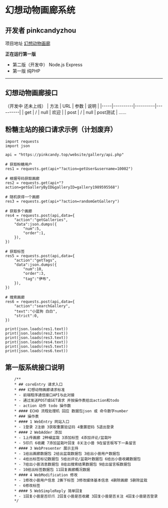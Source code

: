 # 幻想动物画廊系统
## 开发者 pinkcandyzhou
项目地址 [幻想动物画廊](https://gallery.pinkcandy.top)

**正在运行第一版**

- 第二版（开发中） Node.js Express 
- 第一版 纯PHP

------

## 幻想动物画廊接口
（开发中 还未上线）
| 方法 | URL | 参数 | 说明 |
|-----|----------|----------|----------|
| get | / | null | 欢迎 |
| post | / | null | post测试 |
......

## 粉糖主站的接口请求示例（计划废弃）
```
import requests
import json

api = "https://pinkcandy.top/website/gallery/api.php"

# 获取粉糖用户
res1 = requests.get(api+"?action=getUser&username=10002")

# 根据号码获取画廊
res2 = requests.get(api+"?action=getGalleryByID&galleryID=gallery1989595568")

# 随机获得一个画廊
res3 = requests.get(api+"?action=randomGetGallery")

# 获取多个画廊
res4 = requests.post(api,data={
    "action":"getGalleries",
    "data":json.dumps({
        "num":5,
        "order":1,
    }),
})

# 获取标签
res5 = requests.post(api,data={
    "action":"getTags",
    "data":json.dumps({
        "num":10,
        "order":3,
        "tag":"伊布",
    }),
})

# 搜索画廊
res6 = requests.post(api,data={
    "action":"searchGallery",
    "text":"小蓝狗 白白",
    "strict":0,
})

print(json.loads(res1.text))
print(json.loads(res2.text))
print(json.loads(res3.text))
print(json.loads(res4.text))
print(json.loads(res5.text))
print(json.loads(res6.text))
```

## 第一版系统接口说明
```
    /**
    * ## coreEntry 请求入口
    * ### 幻想动物画廊请求标准
    * - 前端程序通信接口API与此对接
    * - 通过发送POST或GET请求 并按操作表给出action和todo
    * - action 动作 todo 操作数
    * #### ECHO 流程处理机 回应 数据包json 或 命令数字number
    * ### 操作表
    * #### 1 WebEntry 网站入口
    * - 1登录 2注册 3获取重置验证码 4重置密码 5退出登录
    * #### 2 WebAdder 添加
    * - 1上传画廊 2种植盆栽 3添加标签 4添加评论/盆栽叶
    * - 5印爪 6收藏 7添加盆栽叶回复 8关注小兽 9在留言板写下一条留言
    * #### 3 WebPresenter 展示主持
    * - 1给出画廊数据包 2给出盆栽数据包 3给出小兽用户数据包
    * - 4给出标签标记数据包 5给出评论/盆栽叶数据包 6给出小兽收藏数据包
    * - 7给出小兽消息数据包 8给出搜索结果数据包 9给出留言板数据包
    * - 10给出标签数据包 11回复画廊概况数据
    * #### 4 WebModification 修改
    * - 1修改小兽用户信息 2撕下标签 3修改媒体基本信息 4删除画廊 5删除盆栽
    * - 6修改标签
    * #### 5 WebSimpleReply 简单回复
    * - 1回复小兽是否印爪 2回复小兽是否收藏 3回复小兽是否关注 4回复小兽是否登录
    */
```
